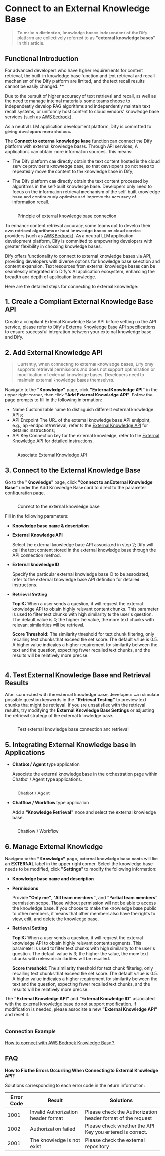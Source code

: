 # Connect to an External Knowledge Base

> To make a distinction, knowledge bases independent of the Dify platform are collectively referred to as **"external knowledge bases"** in this article.

## Functional Introduction

For advanced developers who have higher requirements for content retrieval, the built-in knowledge base function and text retrieval and recall mechanism of the Dify platform are limited, and the text recall results cannot be easily changed. **

Due to the pursuit of higher accuracy of text retrieval and recall, as well as the need to manage internal materials, some teams choose to independently develop RAG algorithms and independently maintain text recall systems, or uniformly host content to cloud vendors' knowledge base services (such as [AWS Bedrock](https://aws.amazon.com/bedrock/)).

As a neutral LLM application development platform, Dify is committed to giving developers more choices.

The **Connect to external knowledge base** function can connect the Dify platform with external knowledge bases. Through API services, AI applications can obtain more information sources. This means:

* The Dify platform can directly obtain the text content hosted in the cloud service provider's knowledge base, so that developers do not need to repeatedly move the content to the knowledge base in Dify;

* The Dify platform can directly obtain the text content processed by algorithms in the self-built knowledge base. Developers only need to focus on the information retrieval mechanism of the self-built knowledge base and continuously optimize and improve the accuracy of information recall.

<figure><img src="../../../zh_CN/.gitbook/assets/image (1).png" alt=""><figcaption><p>Principle of external knowledge base connection</p></figcaption></figure>

To enhance content retrieval accuracy, some teams opt to develop their own retrieval algorithms or host knowledge bases on cloud service providers (such as [AWS Bedrock](https://aws.amazon.com/bedrock/)). As a neutral LLM application development platform, Dify is committed to empowering developers with greater flexibility in choosing knowledge bases.

Dify offers functionality to connect to external knowledge bases via API, providing developers with diverse options for knowledge base selection and content expansion. Text resources from external knowledge bases can be seamlessly integrated into Dify's AI application ecosystem, enhancing the breadth and depth of application knowledge.

Here are the detailed steps for connecting to external knowledge:

## 1. Create a Compliant External Knowledge Base API

Create a compliant External Knowledge Base API before setting up the API service, please refer to Dify's [External Knowledge Base API](external-knowledge-api-documentation.md) specifications to ensure successful integration between your external knowledge base and Dify.

## 2. Add External Knowledge API

> Currently, when connecting to external knowledge bases, Dify only supports retrieval permissions and does not support optimization or modification of external knowledge bases. Developers need to maintain external knowledge bases themselves.

Navigate to the **"Knowledge"** page, click **"External Knowledge API"** in the upper right corner, then click **"Add External Knowledge API"**. Follow the page prompts to fill in the following information:

* Name Customizable name to distinguish different external knowledge APIs;
* API Endpoint The URL of the external knowledge base API endpoint, e.g., api-endpoint/retrieval; refer to the [External Knowledge API](external-knowledge-api-documentation.md) for detailed instructions;
* API Key Connection key for the external knowledge, refer to the [External Knowledge API](external-knowledge-api-documentation.md) for detailed instructions.

<figure><img src="../../../img/connect-kb-1-en.png" alt=""><figcaption><p>Associate External Knowledge API</p></figcaption></figure>

## 3. Connect to the External Knowledge Base

Go to the **"Knowledge"** page, click **"Connect to an External Knowledge Base"** under the Add Knowledge Base card to direct to the parameter configuration page.

<figure><img src="../../../img/connect-kb-2-en.png" alt=""><figcaption><p>Connect to the external knowledge base</p></figcaption></figure>

Fill in the following parameters:

* **Knowledge base name & description**
*   **External Knowledge API**

    Select the external knowledge base API associated in step 2; Dify will call the text content stored in the external knowledge base through the API connection method.
*   **External knowledge ID**

    Specify the particular external knowledge base ID to be associated, refer to the external knowledge base API definition for detailed instructions.
*   **Retrieval Setting**

    **Top K:** When a user sends a question, it will request the external knowledge API to obtain highly relevant content chunks. This parameter is used to filter text chunks with high similarity to the user's question. The default value is 3; the higher the value, the more text chunks with relevant similarities will be retrieval.

    **Score Threshold:** The similarity threshold for text chunk filtering, only recalling text chunks that exceed the set score. The default value is 0.5. A higher value indicates a higher requirement for similarity between the text and the question, expecting fewer recalled text chunks, and the results will be relatively more precise.

<figure><img src="../../../img/connect-kb-3-en.webp" alt=""><figcaption></figcaption></figure>

## 4. Test External Knowledge Base and Retrieval Results

After connected with the external knowledge base, developers can simulate possible question keywords in the **"Retrieval Testing"** to preview text chunks that might be retrieval. If you are unsatisfied with the retrieval results, try modifying the **External Knowledge Base Settings** or adjusting the retrieval strategy of the external knowledge base.

<figure><img src="../../../img/connect-kb-4-en.png" alt=""><figcaption><p>Test external knowledge base connection and retrieval</p></figcaption></figure>

## 5. Integrating External Knowledge base in Applications

*   **Chatbot / Agent** type application

    Associate the external knowledge base in the orchestration page within Chatbot / Agent type applications.

<figure><img src="../../../img/connect-kb-5-en.png" alt=""><figcaption><p>Chatbot / Agent</p></figcaption></figure>

*   **Chatflow / Workflow** type application

    Add a **"Knowledge Retrieval"** node and select the external knowledge base.

<figure><img src="../../../img/connect-kb-6-en.png" alt=""><figcaption><p>Chatflow / Workflow</p></figcaption></figure>

## 6. Manage External Knowledge

Navigate to the **"Knowledge"** page, external knowledge base cards will list an **EXTERNAL** label in the upper right corner. Select the knowledge base needs to be modified, click **"Settings"** to modify the following information:

* **Knowledge base name and description**
*   **Permissions**

    Provide **"Only me"**, **"All team members"**, and **"Partial team members"** permission scope. Those without permission will not be able to access the knowledge base. If you choose to make the knowledge base public to other members, it means that other members also have the rights to view, edit, and delete the knowledge base.
*   **Retrieval Setting**

    **Top K:** When a user sends a question, it will request the external knowledge API to obtain highly relevant content segments. This parameter is used to filter text chunks with high similarity to the user's question. The default value is 3; the higher the value, the more text chunks with relevant similarities will be recalled.

    **Score threshold:** The similarity threshold for text chunk filtering, only recalling text chunks that exceed the set score. The default value is 0.5. A higher value indicates a higher requirement for similarity between the text and the question, expecting fewer recalled text chunks, and the results will be relatively more precise.

The **"External Knowledge API"** and **"External Knowledge ID"** associated with the external knowledge base do not support modification. If modification is needed, please associate a new **"External Knowledge API"** and reset it.

<figure><img src="../../../img/connect-kb-7-en.webp" alt=""><figcaption></figcaption></figure>

### Connection Example

[How to connect with AWS Bedrock Knowledge Base？](../../learn-more/use-cases/how-to-connect-aws-bedrock.md "mention")

## FAQ

**How to Fix the Errors Occurring When Connecting to External Knowledge API?**

Solutions corresponding to each error code in the return information:

| Error Code | Result                              | Solutions                                                   |
| ---------- | ----------------------------------- | ----------------------------------------------------------- |
| 1001       | Invalid Authorization header format | Please check the Authorization header format of the request |
| 1002       | Authorization failed                | Please check whether the API Key you entered is correct.    |
| 2001       | The knowledge is not exist          | Please check the external repository                        |
